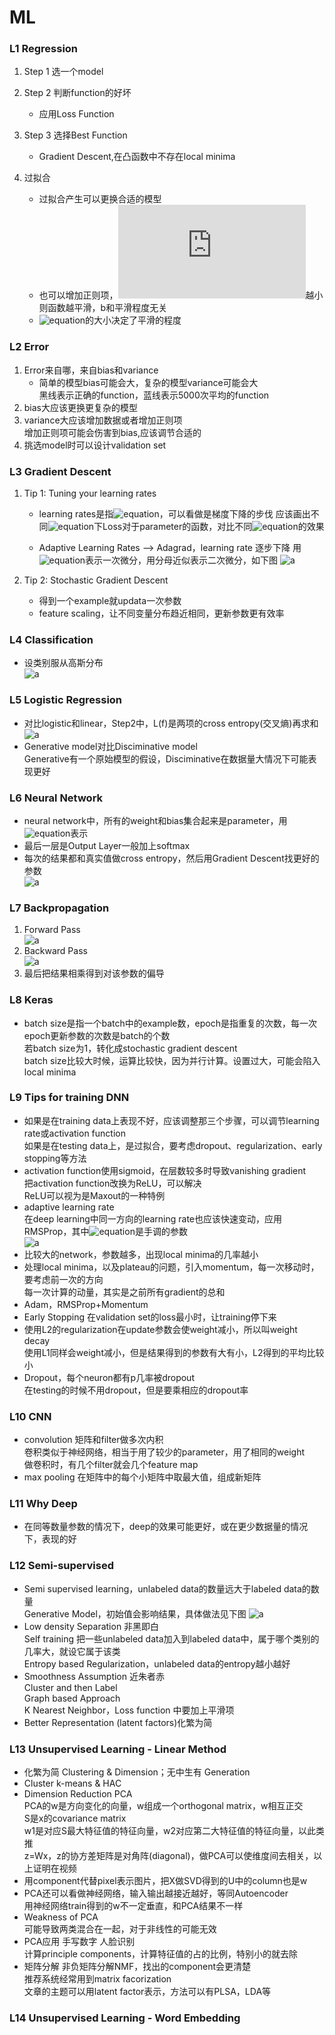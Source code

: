 # ML  
### L1  Regression
1. Step 1 选一个model  
2. Step 2 判断function的好坏   
    - 应用Loss Function  
3. Step 3 选择Best Function  
    - Gradient Descent,在凸函数中不存在local minima  

4. 过拟合  
    - 过拟合产生可以更换合适的模型    
    - 也可以增加正则项，![equation](http://latex.codecogs.com/gif.latex?$W_i$)越小则函数越平滑，b和平滑程度无关
    - ![equation](http://latex.codecogs.com/gif.latex?$\lambda$)的大小决定了平滑的程度  

### L2  Error
1. Error来自哪，来自bias和variance 
    -  简单的模型bias可能会大，复杂的模型variance可能会大  
    黑线表示正确的function，蓝线表示5000次平均的function  
2. bias大应该更换更复杂的模型 
3. variance大应该增加数据或者增加正则项  
    增加正则项可能会伤害到bias,应该调节合适的 
4. 挑选model时可以设计validation set  

### L3 Gradient Descent
1. Tip 1: Tuning your learning rates  

	- learning rates是指![equation](http://latex.codecogs.com/gif.latex?$\eta$)，可以看做是梯度下降的步伐
应该画出不同![equation](http://latex.codecogs.com/gif.latex?$\eta$)下Loss对于parameter的函数，对比不同![equation](http://latex.codecogs.com/gif.latex?$\eta$)的效果  

    - Adaptive Learning Rates --> Adagrad，learning rate 逐步下降 
    用![equation](http://latex.codecogs.com/gif.latex?$g^t$)表示一次微分，用分母近似表示二次微分，如下图
    ![a](http://or2urvelu.bkt.clouddn.com/L3-1.png)  

2. Tip 2: Stochastic Gradient Descent  
    - 得到一个example就updata一次参数  
    - feature scaling，让不同变量分布趋近相同，更新参数更有效率  

### L4 Classification  
- 设类别服从高斯分布  
 ![a](http://or2urvelu.bkt.clouddn.com/L4-1.png) 

### L5 Logistic Regression  
- 对比logistic和linear，Step2中，L(f)是两项的cross entropy(交叉熵)再求和  
![a](http://or2urvelu.bkt.clouddn.com/L5-1.png)  
- Generative model对比Disciminative model  
Generative有一个原始模型的假设，Disciminative在数据量大情况下可能表现更好  

### L6 Neural Network  
- neural network中，所有的weight和bias集合起来是parameter，用![equation](http://latex.codecogs.com/gif.latex?$\theta$)表示
- 最后一层是Output Layer一般加上softmax
- 每次的结果都和真实值做cross entropy，然后用Gradient Descent找更好的参数  
![a](http://or2urvelu.bkt.clouddn.com/L6-01.png)  

### L7 Backpropagation  
1. Forward Pass  
![a](http://or2urvelu.bkt.clouddn.com/L7-1.png)  
2. Backward Pass  
![a](http://or2urvelu.bkt.clouddn.com/L7-2.png)  
3. 最后把结果相乘得到对该参数的偏导 
	
### L8 Keras  
- batch size是指一个batch中的example数，epoch是指重复的次数，每一次epoch更新参数的次数是batch的个数  
若batch size为1，转化成stochastic gradient descent  
batch size比较大时候，运算比较快，因为并行计算。设置过大，可能会陷入local minima  

### L9 Tips for training DNN  
- 如果是在training data上表现不好，应该调整那三个步骤，可以调节learning rate或activation function  
如果是在testing data上，是过拟合，要考虑dropout、regularization、early stopping等方法  
- activation function使用sigmoid，在层数较多时导致vanishing gradient  
把activation function改换为ReLU，可以解决  
ReLU可以视为是Maxout的一种特例
- adaptive learning rate  
在deep learning中同一方向的learning rate也应该快速变动，应用RMSProp，其中![equation](http://latex.codecogs.com/gif.latex?$\alpha$)是手调的参数  
![a](http://or2urvelu.bkt.clouddn.com/L9-1.png)  
- 比较大的network，参数越多，出现local minima的几率越小  
- 处理local minima，以及plateau的问题，引入momentum，每一次移动时，要考虑前一次的方向  
每一次计算的动量，其实是之前所有gradient的总和  
- Adam，RMSProp+Momentum  
- Early Stopping  在validation set的loss最小时，让training停下来  
- 使用L2的regularization在update参数会使weight减小，所以叫weight decay  
使用L1同样会weight减小，但是结果得到的参数有大有小，L2得到的平均比较小  
- Dropout，每个neuron都有p几率被dropout  
在testing的时候不用dropout，但是要乘相应的dropout率

### L10 CNN  
- convolution  矩阵和filter做多次内积  
卷积类似于神经网络，相当于用了较少的parameter，用了相同的weight  
做卷积时，有几个filter就会几个feature map  
- max pooling  在矩阵中的每个小矩阵中取最大值，组成新矩阵  

### L11 Why Deep  
- 在同等数量参数的情况下，deep的效果可能更好，或在更少数据量的情况下，表现的好  

### L12 Semi-supervised  
- Semi supervised learning，unlabeled data的数量远大于labeled data的数量  
Generative Model，初始值会影响结果，具体做法见下图
![a](http://or2urvelu.bkt.clouddn.com/L12-1.png)  
- Low density Separation 非黑即白  
Self training 把一些unlabeled data加入到labeled data中，属于哪个类别的几率大，就设它属于该类  
Entropy based Regularization，unlabeled data的entropy越小越好  
- Smoothness Assumption 近朱者赤  
Cluster and then Label  
Graph based Approach  
K Nearest Neighbor，Loss function 中要加上平滑项  
- Better Representation (latent factors)化繁为简  

### L13 Unsupervised Learning - Linear Method  
- 化繁为简 Clustering & Dimension；无中生有 Generation  
- Cluster k-means & HAC  
- Dimension Reduction   PCA  
PCA的w是方向变化的向量，w组成一个orthogonal matrix，w相互正交  
S是x的covariance matrix  
w1是对应S最大特征值的特征向量，w2对应第二大特征值的特征向量，以此类推  
z=Wx，z的协方差矩阵是对角阵(diagonal)，做PCA可以使维度间去相关，以上证明在视频   
- 用component代替pixel表示图片，把X做SVD得到的U中的column也是w  
- PCA还可以看做神经网络，输入输出越接近越好，等同Autoencoder  
用神经网络train得到的w不一定垂直，和PCA结果不一样  
- Weakness of PCA  
可能导致两类混合在一起，对于非线性的可能无效  
- PCA应用  手写数字 人脸识别  
计算principle components，计算特征值的占的比例，特别小的就去除  
- 矩阵分解
非负矩阵分解NMF，找出的component会更清楚  
推荐系统经常用到matrix facorization  
文章的主题可以用latent factor表示，方法可以有PLSA，LDA等  


### L14 Unsupervised Learning - Word Embedding  






